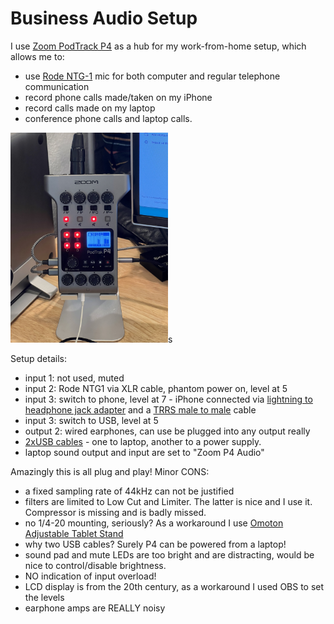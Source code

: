# Business Audio Setup

I use [Zoom PodTrack P4](https://www.amazon.com/dp/B08F8HL7T7) as a hub for my
work-from-home setup, which allows me to:

* use
[Rode NTG-1](https://www.amazon.com/Rode-NTG1-Lightweight-Supercardioid-Microphone/dp/B00093J07C/)
mic for both computer and regular telephone communication
* record phone calls made/taken on my iPhone
* record calls made on my laptop
* conference phone calls and laptop calls.

<img src="audio-zoom-p4.jpg" width="50%" heights="50%">s

Setup details:

- input 1: not used, muted
- input 2: Rode NTG1 via XLR cable, phantom power on, level at 5
- input 3: switch to phone, level at 7 - iPhone connected via
[lightning to headphone jack adapter](https://www.amazon.com/dp/B01LXJFMGF)
and a
[TRRS male to male](https://www.amazon.com/dp/B08RB17ZY1) cable
- input 3: switch to USB, level at 5
- output 2: wired earphones, can use be plugged into any output really
- [2xUSB cables](https://www.amazon.com/dp/B089DM4KDW) - one to laptop, another
to a power supply.
- laptop sound output and input are set to "Zoom P4 Audio"

Amazingly this is all plug and play!  Minor CONS:

- a fixed sampling rate of 44kHz can not be justified
- filters are limited to Low Cut and Limiter.  The latter is nice and I use it.
Compressor is missing and is badly missed.
- no 1/4-20 mounting, seriously?  As a workaround I use
[Omoton Adjustable Tablet Stand](https://www.amazon.com/Adjustable-Upgraded-Greater-Stability-OMOTON/dp/B08LYSTZV9/)
- why two USB cables?  Surely P4 can be powered from a laptop!
- sound pad and mute LEDs are too bright and are distracting, would be nice to
control/disable brightness.
- NO indication of input overload!
- LCD display is from the 20th century, as a workaround I used OBS to set the
levels
- earphone amps are REALLY noisy
